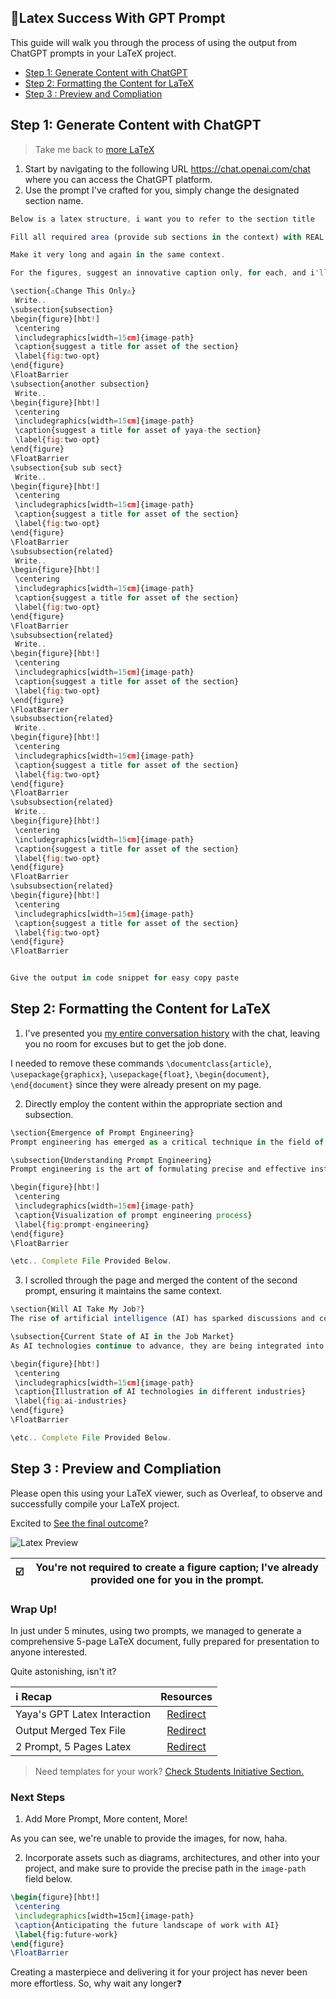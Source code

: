 ## 🤖Latex Success With GPT Prompt

This guide will walk you through the process of using the output from ChatGPT prompts in your LaTeX project.

- [Step 1: Generate Content with ChatGPT](#step-1-generate-content-with-chatgpt)
- [Step 2: Formatting the Content for LaTeX](#step-2-formatting-the-content-for-latex)
- [Step 3 : Preview and Compliation](#step-3--preview-and-compliation)


## Step 1: Generate Content with ChatGPT

> Take me back to [more LaTeX](learntex.md)

1. Start by navigating to the following URL https://chat.openai.com/chat where you can access the ChatGPT platform.
2. Use the prompt I've crafted for you, simply change the designated section name.

```js
Below is a latex structure, i want you to refer to the section title  

Fill all required area (provide sub sections in the context) with REAL content

Make it very long and again in the same context.

For the figures, suggest an innovative caption only, for each, and i'll include the assets myself.

\section{⚠️Change This Only⚠️}
 Write..
\subsection{subsection}
\begin{figure}[hbt!]
 \centering
 \includegraphics[width=15cm]{image-path}
 \caption{suggest a title for asset of the section}
 \label{fig:two-opt}
\end{figure}
\FloatBarrier
\subsection{another subsection}
 Write..
\begin{figure}[hbt!]
 \centering
 \includegraphics[width=15cm]{image-path}
 \caption{suggest a title for asset of yaya-the section}
 \label{fig:two-opt}
\end{figure}
\FloatBarrier
\subsection{sub sub sect}
 Write..
\begin{figure}[hbt!]
 \centering
 \includegraphics[width=15cm]{image-path}
 \caption{suggest a title for asset of the section}
 \label{fig:two-opt}
\end{figure}
\FloatBarrier
\subsubsection{related}
 Write..
\begin{figure}[hbt!]
 \centering
 \includegraphics[width=15cm]{image-path}
 \caption{suggest a title for asset of the section}
 \label{fig:two-opt}
\end{figure}
\FloatBarrier
\subsubsection{related}
 Write..
\begin{figure}[hbt!]
 \centering
 \includegraphics[width=15cm]{image-path}
 \caption{suggest a title for asset of the section}
 \label{fig:two-opt}
\end{figure}
\FloatBarrier
\subsubsection{related}
 Write..
\begin{figure}[hbt!]
 \centering
 \includegraphics[width=15cm]{image-path}
 \caption{suggest a title for asset of the section}
 \label{fig:two-opt}
\end{figure}
\FloatBarrier
\subsubsection{related}
 Write..
\begin{figure}[hbt!]
 \centering
 \includegraphics[width=15cm]{image-path}
 \caption{suggest a title for asset of the section}
 \label{fig:two-opt}
\end{figure}
\FloatBarrier
\subsubsection{related}
\begin{figure}[hbt!]
 \centering
 \includegraphics[width=15cm]{image-path}
 \caption{suggest a title for asset of the section}
 \label{fig:two-opt}
\end{figure}
\FloatBarrier


Give the output in code snippet for easy copy paste
```

## Step 2: Formatting the Content for LaTeX

1. I've presented you [my entire conversation history](https://chat.openai.com/share/2754c1e6-7c80-4199-96e6-73c3cbea7ebe) with the chat, leaving you no room for excuses but to get the job done.



I needed to remove these commands `\documentclass{article}`, `\usepackage{graphicx}`, `\usepackage{float}`, `\begin{document}`, `\end{document}` since they were already present on my page. 


2. Directly employ the content within the appropriate section and subsection.

```js
\section{Emergence of Prompt Engineering}
Prompt engineering has emerged as a critical technique in the field of natural language processing. It involves carefully crafting prompts or instructions to guide language models' responses. This section explores the various aspects of prompt engineering and its significance in improving model outputs.

\subsection{Understanding Prompt Engineering}
Prompt engineering is the art of formulating precise and effective instructions for language models. It requires a deep understanding of the model's behavior and its biases. Researchers and practitioners often experiment with different prompts to achieve desired outcomes. Techniques such as prompt templates, role-playing, and domain-specific instructions fall under this category.

\begin{figure}[hbt!]
 \centering
 \includegraphics[width=15cm]{image-path}
 \caption{Visualization of prompt engineering process}
 \label{fig:prompt-engineering}
\end{figure}
\FloatBarrier

\etc.. Complete File Provided Below.
```

3. I scrolled through the page and merged the content of the second prompt, ensuring it maintains the same context.

```js
\section{Will AI Take My Job?}
The rise of artificial intelligence (AI) has sparked discussions and concerns about its potential impact on the job market. This section delves into the complex topic of whether AI will replace human jobs and explores various perspectives and factors associated with this issue.

\subsection{Current State of AI in the Job Market}
As AI technologies continue to advance, they are being integrated into various industries and sectors. From manufacturing to customer service, AI-powered solutions are becoming more prevalent, automating tasks that were traditionally performed by humans.

\begin{figure}[hbt!]
 \centering
 \includegraphics[width=15cm]{image-path}
 \caption{Illustration of AI technologies in different industries}
 \label{fig:ai-industries}
\end{figure}
\FloatBarrier

\etc.. Complete File Provided Below.
```

## Step 3 : Preview and Compliation

Please open this using your LaTeX viewer, such as Overleaf, to observe and successfully compile your LaTeX project.

Excited to [See the final outcome](https://github.com/yaya2devops/bachelor-guide/blob/main/docs/images/latex/2-prompt-5-pages.pdf)?

![Latex Preview](images/latex/wow-latex.png)

| ☑️        |  You're not required to create a figure caption; I've already provided one for you in the prompt.      |
|:---------------|:------------------------:|


### Wrap Up!

In just under 5 minutes, using two prompts, we managed to generate a comprehensive 5-page LaTeX document, fully prepared for presentation to anyone interested. 

Quite astonishing, isn't it?

| :information_source: Recap        | Resources      |
|:---------------|:------------------------:|
|Yaya's GPT Latex Interaction| [Redirect](https://chat.openai.com/share/2754c1e6-7c80-4199-96e6-73c3cbea7ebe) |
|Output Merged Tex File|[Redirect](https://github.com/yaya2devops/bachelor-guide/blob/main/docs/images/latex/2-prompt-5-pages.tex)|
| 2 Prompt, 5  Pages Latex|[Redirect](https://github.com/yaya2devops/bachelor-guide/blob/main/docs/images/latex/2-prompt-5-pages.pdf)|

> Need templates for your work? [Check Students Initiative Section.](https://istic.computer-engineering.tech/?#/ISTIC_Materials)

### Next Steps

1. Add More Prompt, More content, More!

As you can see, we're unable to provide the images, for now, haha.

2.  Incorporate assets such as diagrams, architectures, and other into your project, and make sure to provide the precise path in the `image-path` field below.

```tex
\begin{figure}[hbt!]
 \centering
 \includegraphics[width=15cm]{image-path}
 \caption{Anticipating the future landscape of work with AI}
 \label{fig:future-work}
\end{figure}
\FloatBarrier
```

Creating a masterpiece and delivering it for your project has never been more effortless. So, why wait any longer❓




